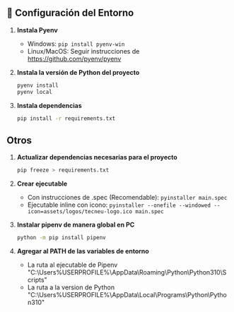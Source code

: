 ## 🚀 Configuración del Entorno

1. **Instala Pyenv**
    - Windows: `pip install pyenv-win`
    - Linux/MacOS: Seguir instrucciones de https://github.com/pyenv/pyenv

2. **Instala la versión de Python del proyecto**
   ```bash
   pyenv install
   pyenv local
   
3. **Instala dependencias** 
   ```bash
   pip install -r requirements.txt

## Otros

1. **Actualizar dependencias necesarias para el proyecto**
   ```bash
   pip freeze > requirements.txt
   
2. **Crear ejecutable**
    - Con instrucciones de .spec (Recomendable): `pyinstaller main.spec`
    - Ejecutable inline con icono: `pyinstaller --onefile --windowed --icon=assets/logos/tecneu-logo.ico main.spec`

3. **Instalar pipenv de manera global en PC**
   ```bash
   python -m pip install pipenv
   
4. **Agregar al PATH de las variables de entorno**
    - La ruta al ejecutable de Pipenv "C:\Users\%USERPROFILE%\AppData\Roaming\Python\Python310\Scripts"
    - La ruta a la version de Python "C:\Users\%USERPROFILE%\AppData\Local\Programs\Python\Python310"